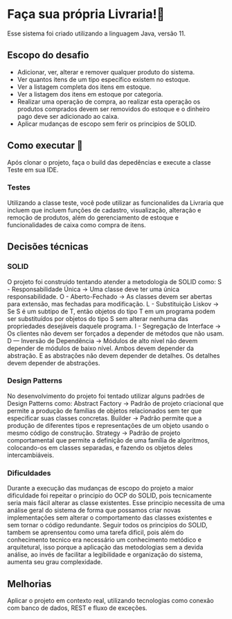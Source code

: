 # Faça sua própria Livraria!📖
Esse sistema foi criado utilizando a linguagem Java, versão 11.

## Escopo do desafio
- Adicionar, ver, alterar e remover qualquer produto do sistema.
- Ver quantos itens de um tipo específico existem no estoque.
- Ver a listagem completa dos itens em estoque.
- Ver a listagem dos itens em estoque por categoria.
- Realizar uma operação de compra, ao realizar esta operação os produtos comprados devem ser removidos do estoque e o dinheiro pago deve ser adicionado ao caixa.
- Aplicar mudanças de escopo sem ferir os principios de SOLID.

## Como executar 🏃

Após clonar o projeto, faça o build das depedências e execute a classe Teste em sua IDE.

### Testes

Utilizando a classe teste, você pode utilizar as funcionalides da Livraria que incluem que incluem funções de cadastro, visualização, alteração e remoção de produtos, além do gerenciamento de estoque e funcionalidades de caixa como compra de itens.

## Decisões técnicas

### SOLID
O projeto foi construido tentando atender a metodologia de SOLID como:
S - Responsabilidade Única -> Uma classe deve ter uma única responsabilidade.
O - Aberto-Fechado -> As classes devem ser abertas para extensão, mas fechadas para modificação.
L - Substituição Liskov -> Se S é um subtipo de T, então objetos do tipo T em um programa podem ser substituídos por objetos do tipo S sem alterar nenhuma das propriedades desejáveis ​​daquele programa.
I -  Segregação de Interface -> Os clientes não devem ser forçados a depender de métodos que não usam.
D — Inversão de Dependência -> Módulos de alto nível não devem depender de módulos de baixo nível. Ambos devem depender da abstração. E as abstrações não devem depender de detalhes. Os detalhes devem depender de abstrações.


### Design Patterns
No desenvolvimento do projeto foi tentado utilizar alguns padrões de Design Patterns como:
Abstract Factory -> Padrão de projeto criacional que permite a produção de famílias de objetos relacionados sem ter que especificar suas classes concretas.
Builder -> Padrão permite que a produção de diferentes tipos e representações de um objeto usando o mesmo código de construção.
Strategy -> Padrão de projeto comportamental que permite a definição de uma família de algoritmos,  colocando-os em classes separadas, e fazendo os objetos deles intercambiáveis.


### Dificuldades
Durante a execução das mudanças de escopo do projeto a maior dificuldade foi repeitar o principio do OCP do SOLID, pois tecnicamente seria mais fácil alterar as classe existentes. Esse principio necessita de uma análise geral do sistema de forma que possamos criar novas implementações sem alterar o comportamento das classes existentes e sem tornar o código redundante. Seguir todos os principios do SOLID, tambem se  aprensentou como uma tarefa dificil, pois além do conhecimento tecnico era  necessário um conhecimento metódico e arquitetural, isso porque a aplicação das metodologias sem a devida análise, ao invés de facilitar a legibilidade e organização do sistema, aumenta seu grau complexidade.

## Melhorias
Aplicar o projeto em contexto real, utilizando tecnologias como conexão com banco de dados, REST e fluxo de exceções.

